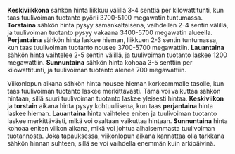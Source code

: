 **Keskiviikkona** sähkön hinta liikkuu välillä 3-4 senttiä per kilowattitunti, kun taas tuulivoiman tuotanto pyörii 3700-5100 megawatin tuntumassa. **Torstaina** sähkön hinta pysyy samankaltaisena, vaihdellen 2-4 sentin välillä, ja tuulivoiman tuotanto pysyy vakaana 3400-5700 megawatin alueella. **Perjantaina** sähkön hinta laskee hieman, liikkuen 2-3 sentin tuntumassa, kun taas tuulivoiman tuotanto nousee 3700-5700 megawattiin. **Lauantaina** sähkön hinta vaihtelee 2-5 sentin välillä, ja tuulivoiman tuotanto laskee 1200 megawattiin. **Sunnuntaina** sähkön hinta kohoaa 3-5 senttiin per kilowattitunti, ja tuulivoiman tuotanto alenee 700 megawattiin.

Viikonlopun aikana sähkön hinta nousee hieman korkeammalle tasolle, kun taas tuulivoiman tuotanto laskee merkittävästi. Tämä voi vaikuttaa sähkön hintaan, sillä suuri tuulivoiman tuotanto laskee yleisesti hintaa. **Keskiviikon** ja **torstain** aikana hinta pysyy kohtuullisena, kun taas **perjantaina** hinta laskee hieman. **Lauantaina** hinta vaihtelee eniten ja tuulivoiman tuotanto laskee merkittävästi, mikä voi osaltaan vaikuttaa hintaan. **Sunnuntaina** hinta kohoaa eniten viikon aikana, mikä voi johtua alhaisemmasta tuulivoiman tuotannosta. Joka tapauksessa, viikonlopun aikana kannattaa olla tarkkana sähkön hinnan suhteen, sillä se voi vaihdella enemmän kuin arkipäivinä.